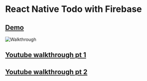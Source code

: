 # React Native Todo with Firebase

## [Demo](https://todolistwithfirebase.netlify.com/)

![Walkthrough](./intro.gif)

## [Youtube walkthrough pt 1](https://youtu.be/j-DQcHJg49k)

## [Youtube walkthrough pt 2](https://youtu.be/j-DQcHJg49k)
